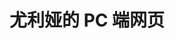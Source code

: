 <!--
 * @Author      : 吴晓斌
 * @Date        : 2021-07-30 11:50:17
 * @LastEditTime: 2021-08-02 11:33:23
 * @Description : md
-->

# 尤利娅的 PC 端网页
